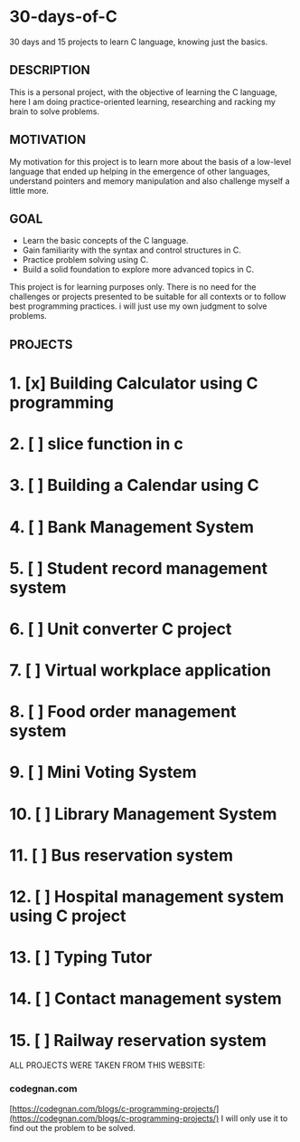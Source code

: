 # 30-days-of-C
30 days and 15 projects to learn C language, knowing just the basics.

## DESCRIPTION
This is a personal project, with the objective of learning the C language, here I am doing practice-oriented learning, researching and racking my brain to solve problems.

## MOTIVATION
My motivation for this project is to learn more about the basis of a low-level language that ended up helping in the emergence of other languages, understand pointers and memory manipulation and also challenge myself a little more.

## GOAL
- Learn the basic concepts of the C language.
- Gain familiarity with the syntax and control structures in C.
- Practice problem solving using C.
- Build a solid foundation to explore more advanced topics in C.

This project is for learning purposes only. There is no need for the challenges or projects presented to be suitable for all contexts or to follow best programming practices. i will just use my own judgment to solve problems.

## PROJECTS
# 1. [x] Building Calculator using C programming
# 2. [ ] slice function in c
# 3. [ ] Building a Calendar using C 
# 4. [ ] Bank Management System
# 5. [ ] Student record management system
# 6. [ ] Unit converter C project
# 7. [ ] Virtual workplace application
# 8. [ ] Food order management system
# 9. [ ] Mini Voting System
# 10. [ ] Library Management System
# 11. [ ] Bus reservation system
# 12. [ ] Hospital management system using C project
# 13. [ ] Typing Tutor
# 14. [ ] Contact management system 
# 15. [ ] Railway reservation system

ALL PROJECTS WERE TAKEN FROM THIS WEBSITE:
### codegnan.com
[https://codegnan.com/blogs/c-programming-projects/](https://codegnan.com/blogs/c-programming-projects/)
I will only use it to find out the problem to be solved.




